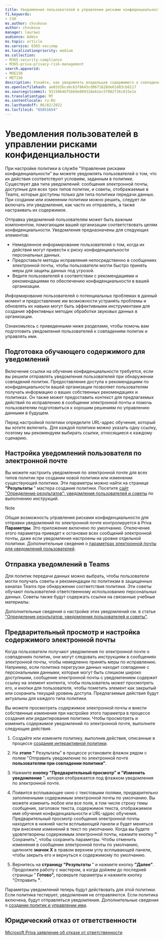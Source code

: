 ```yaml
---
title: Уведомления пользователей в управлении рисками конфиденциальности
f1.keywords:
- CSH
ms.author: chvukosw
author: chvukosw
manager: laurawi
audience: Admin
ms.topic: article
ms.service: O365-seccomp
ms.localizationpriority: medium
ms.collection:
- M365-security-compliance
- M365-priva-privacy-risk-management
search.appverid:
- MOE150
- MET150
description: Узнайте, как уведомлять владельцев содержимого о совпадениях политик, обнаруженных Управление рисками информационной безопасности Microsoft Priva, и как они могут использовать эти уведомления по электронной почте для устранения проблем.
ms.openlocfilehash: ae02d3bca9c63f8645cd9671628de61d83cb6117
ms.sourcegitcommit: 9315064bf5bb9e889318e61ec5f082f36c815e1e
ms.translationtype: MT
ms.contentlocale: ru-RU
ms.lasthandoff: 06/02/2022
ms.locfileid: "65851654"
---
```

# <a name="user-notifications-in-privacy-risk-management"></a>Уведомления пользователей в управлении рисками конфиденциальности

При настройке политики в службе "Управление рисками конфиденциальности" вы можете уведомлять пользователей о том, что их действия соответствуют условиям, заданным в политике. Существует два типа уведомлений: сообщения электронной почты, доступные для всех трех типов политик, и советы, отображаемые в Teams, которые доступны только для типа политики передачи данных. При создании или изменении политики можно решить, следует ли включать эти уведомления, как часто их отправлять, а также настраивать их содержимое.

Отправка уведомлений пользователям может быть важным компонентом, помогающим вашей организации соответствовать целям конфиденциальности. Уведомления предназначены для следующих элементов:

- Немедленное информирование пользователей о том, когда их действия могут привести к риску конфиденциальности персональных данных.
- Предоставьте методы исправления непосредственно в сообщениях электронной почты, чтобы пользователи могли быстро принять меры для защиты данных под угрозой.
- Ведите пользователей в соответствии с рекомендациями и рекомендациями по обеспечению конфиденциальности в вашей организации.

Информирование пользователей о потенциальных проблемах в данный момент и предоставление им возможности устранять проблемы и обновлять их навыки могут быть эффективными инструментами для создания эффективных методик обработки звуковых данных в организации.

Ознакомьтесь с приведенными ниже разделами, чтобы помочь вам подготовить уведомления пользователей к совпадениям политик и управлять ими.

## <a name="prepare-training-content-for-notifications"></a>Подготовка обучающего содержимого для уведомлений

Включение ссылки на обучение конфиденциальности требуется, если вы решили отправлять уведомления пользователей при обнаружении совпадений политик. Предоставление доступа к рекомендациям по конфиденциальности вашей организации позволяет пользователям получать информацию о ваших собственных рекомендациях и политиках. Он также может предоставить контекст для предлагаемых действий по исправлению в сообщении электронной почты и помочь пользователям подготовиться к хорошим решениям по управлению данными в будущем.

Перед настройкой политики определите URL-адрес обучения, который вы хотите включить. Для каждой политики можно указать одну ссылку, поэтому мы рекомендуем выбирать ссылки, относящиеся к каждому сценарию.

## <a name="set-user-email-notifications"></a>Настройка уведомлений пользователя по электронной почте

Вы можете настроить уведомления по электронной почте для всех типов политик при создании новой политики или изменении существующей политики. Эти параметры можно найти на странице **"Результаты** " мастера создания политики. Посетите [сайт "Определение результатов": уведомления пользователей и советы](risk-management-policies.md#define-outcomes-user-email-notifications-and-tips) по выполнению инструкций.

> [!NOTE]
> Общая возможность управления рисками конфиденциальности для отправки уведомлений по электронной почте контролируется в Priva **Параметры**. Это приложение включено по умолчанию. Отключение этого параметра приведет к остановке всех сообщений электронной почты, даже если уведомления настроены на уровне отдельной политики. Дополнительные сведения о [параметрах электронной почты для уведомлений пользователей](priva-settings.md#user-notification-emails).

## <a name="send-notifications-in-teams"></a>Отправка уведомлений в Teams

Для политик передачи данных можно выбрать, чтобы пользователи могли получать советы и рекомендации по политикам в защищенных каналах Teams при обнаружении соответствия политики. Эти советы обучают пользователей ответственному использованию персональных данных. Советы также будут содержать ссылки на связанные учебные материалы.

Дополнительные сведения о настройке этих уведомлений см. в статье ["Определение результатов: уведомления пользователей и советы"](risk-management-policies.md#define-outcomes-user-email-notifications-and-tips).

## <a name="preview-and-customize-email-content"></a>Предварительный просмотр и настройка содержимого электронной почты

Когда пользователи получают уведомления по электронной почте о совпадениях политик, они могут следовать инструкциям в сообщениях электронной почты, чтобы немедленно принять меры по исправлению. Например, если политика перегрузки данных находит совпадение с персональными данными, которые могут быть слишком широко доступными, сообщение электронной почты с уведомлением содержит ссылку на элемент контента, чтобы пользователь может просмотреть его, и кнопки для пользователя, чтобы пометить элемент как закрытый или сохранить текущий уровень доступа. Предлагаемые действия будут актуальны для каждого типа политики.

Вы можете просмотреть содержимое электронной почты и внести собственные изменения при настройке этого параметра в процессе создания или редактирования политики. Чтобы просмотреть и изменить содержимое уведомлений по электронной почте, выполните следующие действия.

1. Создайте или измените политику, выполнив действия, описанные в процессе [создания интерактивной политики](risk-management-policies.md#custom-setup-guided-process-to-choose-all-settings).

2. На **этапе "** Результаты" в процессе установите флажок рядом с полем "Отправить уведомление по электронной почте **пользователям при совпадении политики"**.

3. Нажмите **кнопку "Предварительный просмотр" и "Изменить уведомление** ", которая отображается под флажком уведомления по электронной почте.

4. Появится всплывающее окно с текстовыми полями, предварительно заполненными содержимым электронной почты по умолчанию. Вы можете изменить любое или все поля, в том числе строку темы сообщения, заголовок текста, содержимое текста, отображаемое имя обучения конфиденциальности и URL-адрес обучения. Предварительный просмотр сообщения электронной почты находится в нижней части всплывающей панели и будет меняться при внесении изменений в текст по умолчанию. Когда вы будете удовлетворены содержимым электронной почты, нажмите кнопку **"** Сохранить", чтобы сохранить параметры. Чтобы отменить изменения в сообщении электронной почты по умолчанию, щелкните **значок X** в правом верхнем углу всплывающей панели, чтобы закрыть его и вернуться к содержимому по умолчанию.

5. Вернитесь на **страницу "Результаты** " и нажмите кнопку **"Далее"**. Продолжите работу с мастером, а когда дойжем до последней страницы " **Готово",** проверьте параметры и нажмите кнопку "Отправить **"**.

Параметры уведомлений теперь будут действовать для этой политики. Если политика тестирует, уведомления не отправляются. Если политика включена, будут отправляться уведомления. Дополнительные сведения о [создании политик и управлении ими](risk-management-policies.md).


## <a name="legal-disclaimer"></a>Юридический отказ от ответственности

[Microsoft Priva заявление об отказе от ответственности](priva-disclaimer.md)
